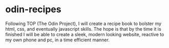 # odin-recipes
Following TOP (The Odin Project), I will create a recipe book to bolster my html, css, and eventually javascript skills. The hope is that by the time it is finished I will be able to create a sleek, modern looking website, reactive to my own phone and pc, in a time efficient manner.
